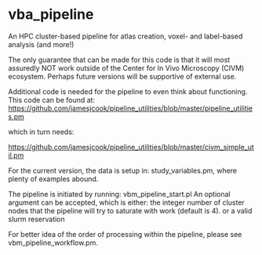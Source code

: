 # vba_pipeline
An HPC cluster-based pipeline for atlas creation, voxel- and label-based analysis (and more!)

The only guarantee that can be made for this code is that it will most assuredly NOT work outside of the Center for In Vivo Microscopy (CIVM) ecosystem.
Perhaps future versions will be supportive of external use.

Additional code is needed for the pipeline to even think about functioning.  This code can be found at:
https://github.com/jamesjcook/pipeline_utilities/blob/master/pipeline_utilities.pm

which in turn needs:

https://github.com/jamesjcook/pipeline_utilities/blob/master/civm_simple_util.pm

For the current version, the data is setup in:
study_variables.pm, where plenty of examples abound.

The pipeline is initiated by running:
vbm_pipeline_start.pl
An optional argument can be accepted, which is either:
the integer number of cluster nodes that the pipeline will try to saturate with work (default is 4).
or
a valid slurm reservation

For better idea of the order of processing within the pipeline, please see vbm_pipeline_workflow.pm.
